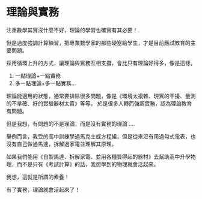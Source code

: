# 理論與實務

注重數學其實沒什麼不好，理論的學習也確實有其必要！

但是過度強調計算練習，把專業數學家的那些硬塞給學生，才是目前應試教育的主要問題。

採用循環上升的方式，讓理論與實務互相支撐，會比只有理論好得多，像是這樣。

1. 一點理論+一點實務
2. 多一點理論+多一點實務...

理論能適用的狀態，通常要排除很多問題，像是《環境太複雜、現實的干擾、量測的不準確、好的實驗器材太貴》等等。
於是很多人轉而強調實務，認為理論教育有問題。

但是我想，有問題的不是理論，而是沒有實務的理論 ....

舉例而言，我受的高中訓練學過馬克士威方程組，但是從來沒有用過勾式電表，也沒有自己做過馬達，拆解過家電並理解其原理。

如果我們能用《自製馬達、拆解家電、並用各種買得起的器材》去幫助高中升學物理，而不是只有《考試計算》的話，我想學到的物理就會活起來。

我想，這就是所謂的素養！

有了實務，理論就會活起來了！
